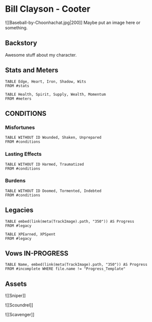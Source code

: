# Bill Clayson - Cooter
![[Baseball-by-Choonhachat.jpg|200]]
Maybe put an image here or something.

## Backstory
Awesome stuff about my character.

## Stats and Meters
```dataview
TABLE Edge, Heart, Iron, Shadow, Wits
FROM #stats
```
```dataview
TABLE Health, Spirit, Supply, Wealth, Momentum
FROM #meters
```
## CONDITIONS
### Misfortunes
```dataview
TABLE WITHOUT ID Wounded, Shaken, Unprepared
FROM #conditions 
```
### Lasting Effects
```dataview
TABLE WITHOUT ID Harmed, Traumatized
FROM #conditions 
```
### Burdens
```dataview
TABLE WITHOUT ID Doomed, Tormented, Indebted
FROM #conditions 
```

## Legacies
```dataview
TABLE embed(link(meta(TrackImage).path, "350")) AS Progress
FROM #legacy
```
```dataview
TABLE XPEarned, XPSpent
FROM #legacy 
```
## Vows IN-PROGRESS
```dataview
TABLE Name, embed(link(meta(TrackImage).path, "350")) AS Progress
FROM #incomplete WHERE file.name != "Progress_Template" 
```

## Assets
![[Sniper]]

![[Scoundrel]]

![[Scavenger]]



